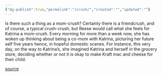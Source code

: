 ```yaml
---
{"dg-publish":true,"permalink":"/crush/","created":"","updated":""}
---
```


Is there such a thing as a mom-crush? Certainly there is a friendcrush, and of course, a typical crush-crush, but Reese would call what she feels for Katrina a mom-crush. Every morning for more than a week now, she has woken up thinking about being a co-mom with Katrina, picturing her future self five years hence, in hopeful domestic scenes. For instance, this very day, on the way to Katrina’s, she imagined Katrina and herself in the grocery store, deciding whether or not it is okay to make Kraft mac and cheese for their child.

[source](https://www.goodreads.com/book/show/48890225-detransition-baby)
